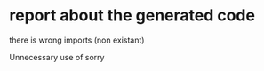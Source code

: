 # report about the generated code 

there is wrong imports (non existant)

Unnecessary use of sorry 

